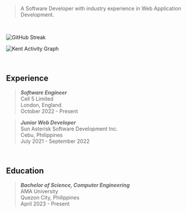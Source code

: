 > A Software Developer with industry experience in Web Application Development.

<br />

![GitHub Streak](https://github-readme-streak-stats.herokuapp.com/?user=kentlouisetonino&theme=merko)

![Kent Activity Graph](https://github-readme-activity-graph.vercel.app/graph?username=kentlouisetonino&theme=high-contrast)

<br />

## Experience
> _**Software Engineer**_ <br />
> Cell 5 Limited <br />
> London, England <br />
> October 2022 - Present

> _**Junior Web Developer**_ <br />
> Sun Asterisk Software Development Inc. <br />
> Cebu, Philippines <br />
> July 2021 - September 2022

<br />

## Education
> _**Bachelor of Science, Computer Engineering**_ <br />
> AMA University <br />
> Quezon City, Philippines <br />
> April 2023 - Present
